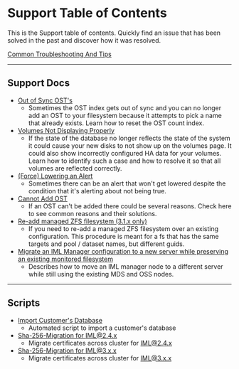 # Support Table of Contents

This is the Support table of contents. Quickly find an issue that has been solved in the past and discover how it was resolved.

[Common Troubleshooting And Tips](common-troubleshooting-tips.md)

---

## Support Docs

* [Out of Sync OST's](out-of-sync-osts.md)
  * Sometimes the OST index gets out of sync and you can no longer add an OST to your filesystem because it attempts to pick a name that already exists. Learn how to reset the OST count index.
* [Volumes Not Displaying Properly](volumes-not-displaying-properly.md)
  * If the state of the database no longer reflects the state of the system it could cause your new disks to not show up on the
    volumes page. It could also show incorrectly configured HA data for your volumes. Learn how to identify such a case and how to
    resolve it so that all volumes are reflected correctly.
* [(Force) Lowering an Alert](lower-alert.md)
  * Sometimes there can be an alert that won't get lowered despite the condition that it's alerting about not being true.
* [Cannot Add OST](cannot-add-osts.md)
  * If an OST can't be added there could be several reasons. Check here to see common reasons and their solutions.
* [Re-add managed ZFS filesystem (3.1.x only)](re-add-managed-zfs-fs.md)
  * If you need to re-add a managed ZFS filesystem over an existing configuration. This procedure is meant for a fs that has the same targets and pool / dataset names, but different guids.
* [Migrate an IML Manager configuration to a new server while preserving an existing monitored filesystem](migrate-iml-node-to-existing-monitored-fs.md)
  * Describes how to move an IML manager node to a different server while still using the existing MDS and OSS nodes.

---

## Scripts

* [Import Customer's Database](scripts/import-customer-database.md)
  * Automated script to import a customer's database
* [Sha-256-Migration for IML@2.4.x](scripts/sha-256-migration/sha-256-migration-2.4.x.md)
  * Migrate certificates across cluster for IML@2.4.x
* [Sha-256-Migration for IML@3.x.x](scripts/sha-256-migration/sha-256-migration-3.x.x.md)
  * Migrate certificates across cluster for IML@3.x.x
